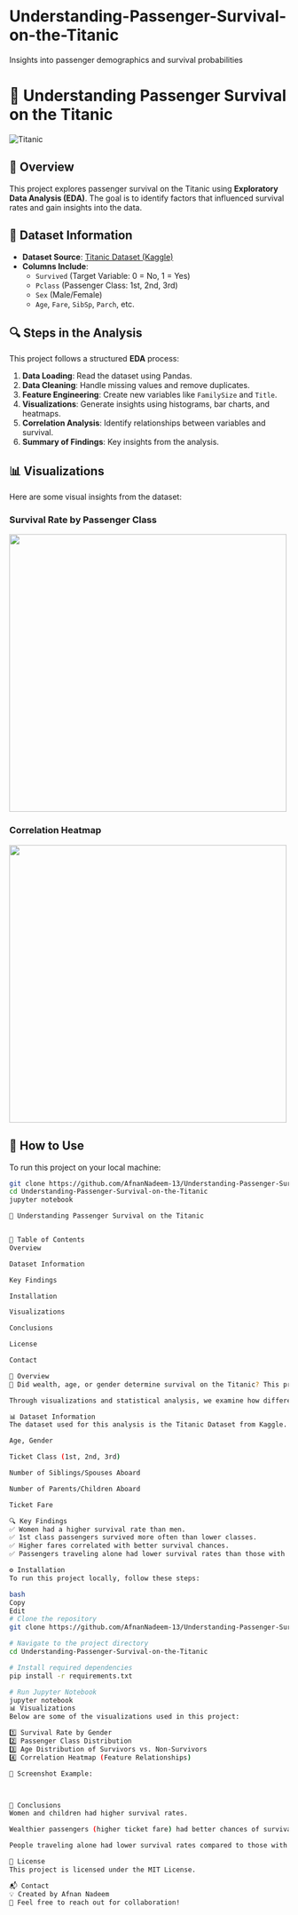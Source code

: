 # Understanding-Passenger-Survival-on-the-Titanic
Insights into passenger demographics and survival probabilities
# 🚢 Understanding Passenger Survival on the Titanic

![Titanic](https://upload.wikimedia.org/wikipedia/commons/f/fd/RMS_Titanic_3.jpg)

## 📌 Overview
This project explores passenger survival on the Titanic using **Exploratory Data Analysis (EDA)**. The goal is to identify factors that influenced survival rates and gain insights into the data.  

## 📂 Dataset Information
- **Dataset Source**: [Titanic Dataset (Kaggle)](https://www.kaggle.com/competitions/titanic/data)  
- **Columns Include**:  
  - `Survived` (Target Variable: 0 = No, 1 = Yes)  
  - `Pclass` (Passenger Class: 1st, 2nd, 3rd)  
  - `Sex` (Male/Female)  
  - `Age`, `Fare`, `SibSp`, `Parch`, etc.  

## 🔍 Steps in the Analysis  
This project follows a structured **EDA** process:  
1. **Data Loading**: Read the dataset using Pandas.  
2. **Data Cleaning**: Handle missing values and remove duplicates.  
3. **Feature Engineering**: Create new variables like `FamilySize` and `Title`.  
4. **Visualizations**: Generate insights using histograms, bar charts, and heatmaps.  
5. **Correlation Analysis**: Identify relationships between variables and survival.  
6. **Summary of Findings**: Key insights from the analysis.  

## 📊 Visualizations  
Here are some visual insights from the dataset:  
### **Survival Rate by Passenger Class**  
<img src="images/survival_bar_chart.png" width="500">

### **Correlation Heatmap**  
<img src="images/correlation_heatmap.png" width="500">  

## 🚀 How to Use  
To run this project on your local machine:  
```bash
git clone https://github.com/AfnanNadeem-13/Understanding-Passenger-Survival-on-the-Titanic.git
cd Understanding-Passenger-Survival-on-the-Titanic
jupyter notebook

🚢 Understanding Passenger Survival on the Titanic


📌 Table of Contents
Overview

Dataset Information

Key Findings

Installation

Visualizations

Conclusions

License

Contact

📖 Overview
🚢 Did wealth, age, or gender determine survival on the Titanic? This project explores the Titanic dataset using Exploratory Data Analysis (EDA) to uncover key insights into passenger survival rates.

Through visualizations and statistical analysis, we examine how different factors such as class, fare, age, and family size influenced survival.

📊 Dataset Information
The dataset used for this analysis is the Titanic Dataset from Kaggle. It includes details about passengers, such as:

Age, Gender

Ticket Class (1st, 2nd, 3rd)

Number of Siblings/Spouses Aboard

Number of Parents/Children Aboard

Ticket Fare

🔍 Key Findings
✅ Women had a higher survival rate than men.
✅ 1st class passengers survived more often than lower classes.
✅ Higher fares correlated with better survival chances.
✅ Passengers traveling alone had lower survival rates than those with family.

⚙️ Installation
To run this project locally, follow these steps:

bash
Copy
Edit
# Clone the repository
git clone https://github.com/AfnanNadeem-13/Understanding-Passenger-Survival-on-the-Titanic.git

# Navigate to the project directory
cd Understanding-Passenger-Survival-on-the-Titanic

# Install required dependencies
pip install -r requirements.txt

# Run Jupyter Notebook
jupyter notebook
📊 Visualizations
Below are some of the visualizations used in this project:

1️⃣ Survival Rate by Gender
2️⃣ Passenger Class Distribution
3️⃣ Age Distribution of Survivors vs. Non-Survivors
4️⃣ Correlation Heatmap (Feature Relationships)

🔹 Screenshot Example:



📌 Conclusions
Women and children had higher survival rates.

Wealthier passengers (higher ticket fare) had better chances of survival.

People traveling alone had lower survival rates compared to those with family members.

📝 License
This project is licensed under the MIT License.

📬 Contact
💡 Created by Afnan Nadeem
📧 Feel free to reach out for collaboration!
